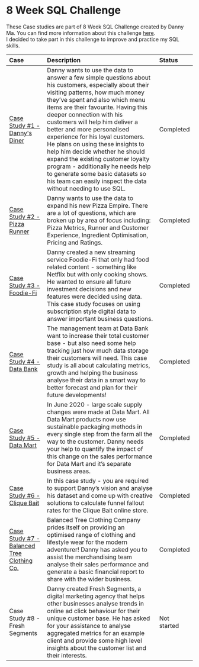 # 8 Week SQL Challenge
These Case studies are part of 8 Week SQL Challenge created by Danny Ma. You can find more information about this challenge [here](https://8weeksqlchallenge.com/).
<br>I decided to take part in this challenge to improve and practice my SQL skills.

| Case| Description | Status |
| :------ | :--------- | :--------- | 
|[Case Study #1 - Danny's Diner](https://github.com/etsar/SQL-practice/tree/main/SQL_case_study_1%20-%20Danny's_Diner)| Danny wants to use the data to answer a few simple questions about his customers, especially about their visiting patterns, how much money they’ve spent and also which menu items are their favourite. Having this deeper connection with his customers will help him deliver a better and more personalised experience for his loyal customers. He plans on using these insights to help him decide whether he should expand the existing customer loyalty program - additionally he needs help to generate some basic datasets so his team can easily inspect the data without needing to use SQL. | Completed |
|[Case Study #2 - Pizza Runner](https://github.com/etsar/SQL-practice/tree/main/SQL_case_study_2%20-%20Pizza_Runner)| Danny wants to use the data to expand his new Pizza Empire. There are a lot of questions, which are broken up by area of focus including: Pizza Metrics, Runner and Customer Experience, Ingredient Optimisation, Pricing and Ratings. | Completed |
|[Case Study #3 - Foodie-Fi](https://github.com/etsar/SQL-practice/tree/main/SQL_case_study_3%20-%20Foodie_Fi)| Danny created a new streaming service Foodie-Fi that only had food related content - something like Netflix but with only cooking shows. He wanted to ensure all future investment decisions and new features were decided using data. This case study focuses on using subscription style digital data to answer important business questions.| Completed |
|[Case Study #4 - Data Bank](https://github.com/etsar/SQL-practice/tree/main/SQL_case_study_4%20-%20Data_Bank)| The management team at Data Bank want to increase their total customer base - but also need some help tracking just how much data storage their customers will need. This case study is all about calculating metrics, growth and helping the business analyse their data in a smart way to better forecast and plan for their future developments! | Completed |
|[Case Study #5 - Data Mart](https://github.com/etsar/SQL-practice/tree/main/SQL_case_study_5%20-%20Data_Mart)| In June 2020 - large scale supply changes were made at Data Mart. All Data Mart products now use sustainable packaging methods in every single step from the farm all the way to the customer. Danny needs your help to quantify the impact of this change on the sales performance for Data Mart and it’s separate business areas. | Completed |
|[Case Study #6 - Clique Bait](https://github.com/etsar/SQL-practice/tree/main/SQL_case_study_6%20-%20Clique%20Bait)| In this case study - you are required to support Danny’s vision and analyse his dataset and come up with creative solutions to calculate funnel fallout rates for the Clique Bait online store. | Completed |
|[Case Study #7 - Balanced Tree Clothing Co.](https://github.com/etsar/SQL-practice/tree/main/SQL_case_study_7%20-%20Balanced%20Tree%20Clothing%20Co)| Balanced Tree Clothing Company prides itself on providing an optimised range of clothing and lifestyle wear for the modern adventurer! Danny has asked you to assist the merchandising team analyse their sales performance and generate a basic financial report to share with the wider business. | Completed |
|Case Study #8 - Fresh Segments| Danny created Fresh Segments, a digital marketing agency that helps other businesses analyse trends in online ad click behaviour for their unique customer base. He has asked for your assistance to analyse aggregated metrics for an example client and provide some high level insights about the customer list and their interests. | Not started |
